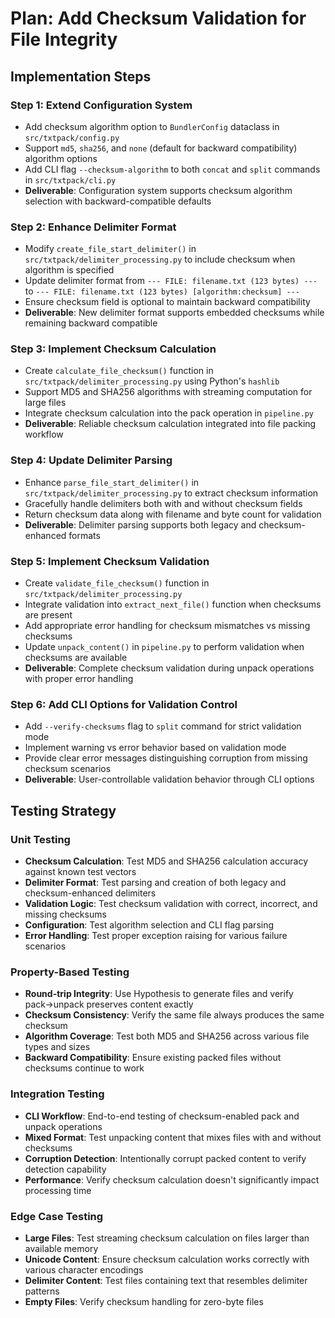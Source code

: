# Plan: Add Checksum Validation for File Integrity

## Implementation Steps

### Step 1: Extend Configuration System
- Add checksum algorithm option to `BundlerConfig` dataclass in `src/txtpack/config.py`
- Support `md5`, `sha256`, and `none` (default for backward compatibility) algorithm options
- Add CLI flag `--checksum-algorithm` to both `concat` and `split` commands in `src/txtpack/cli.py`
- **Deliverable**: Configuration system supports checksum algorithm selection with backward-compatible defaults

### Step 2: Enhance Delimiter Format
- Modify `create_file_start_delimiter()` in `src/txtpack/delimiter_processing.py` to include checksum when algorithm is specified
- Update delimiter format from `--- FILE: filename.txt (123 bytes) ---` to `--- FILE: filename.txt (123 bytes) [algorithm:checksum] ---`
- Ensure checksum field is optional to maintain backward compatibility
- **Deliverable**: New delimiter format supports embedded checksums while remaining backward compatible

### Step 3: Implement Checksum Calculation
- Create `calculate_file_checksum()` function in `src/txtpack/delimiter_processing.py` using Python's `hashlib`
- Support MD5 and SHA256 algorithms with streaming computation for large files
- Integrate checksum calculation into the pack operation in `pipeline.py`
- **Deliverable**: Reliable checksum calculation integrated into file packing workflow

### Step 4: Update Delimiter Parsing
- Enhance `parse_file_start_delimiter()` in `src/txtpack/delimiter_processing.py` to extract checksum information
- Gracefully handle delimiters both with and without checksum fields
- Return checksum data along with filename and byte count for validation
- **Deliverable**: Delimiter parsing supports both legacy and checksum-enhanced formats

### Step 5: Implement Checksum Validation
- Create `validate_file_checksum()` function in `src/txtpack/delimiter_processing.py`
- Integrate validation into `extract_next_file()` function when checksums are present
- Add appropriate error handling for checksum mismatches vs missing checksums
- Update `unpack_content()` in `pipeline.py` to perform validation when checksums are available
- **Deliverable**: Complete checksum validation during unpack operations with proper error handling

### Step 6: Add CLI Options for Validation Control
- Add `--verify-checksums` flag to `split` command for strict validation mode
- Implement warning vs error behavior based on validation mode
- Provide clear error messages distinguishing corruption from missing checksum scenarios
- **Deliverable**: User-controllable validation behavior through CLI options

## Testing Strategy

### Unit Testing
- **Checksum Calculation**: Test MD5 and SHA256 calculation accuracy against known test vectors
- **Delimiter Format**: Test parsing and creation of both legacy and checksum-enhanced delimiters
- **Validation Logic**: Test checksum validation with correct, incorrect, and missing checksums
- **Configuration**: Test algorithm selection and CLI flag parsing
- **Error Handling**: Test proper exception raising for various failure scenarios

### Property-Based Testing
- **Round-trip Integrity**: Use Hypothesis to generate files and verify pack→unpack preserves content exactly
- **Checksum Consistency**: Verify the same file always produces the same checksum
- **Algorithm Coverage**: Test both MD5 and SHA256 across various file types and sizes
- **Backward Compatibility**: Ensure existing packed files without checksums continue to work

### Integration Testing
- **CLI Workflow**: End-to-end testing of checksum-enabled pack and unpack operations
- **Mixed Format**: Test unpacking content that mixes files with and without checksums
- **Corruption Detection**: Intentionally corrupt packed content to verify detection capability
- **Performance**: Verify checksum calculation doesn't significantly impact processing time

### Edge Case Testing
- **Large Files**: Test streaming checksum calculation on files larger than available memory
- **Unicode Content**: Ensure checksum calculation works correctly with various character encodings
- **Delimiter Content**: Test files containing text that resembles delimiter patterns
- **Empty Files**: Verify checksum handling for zero-byte files
